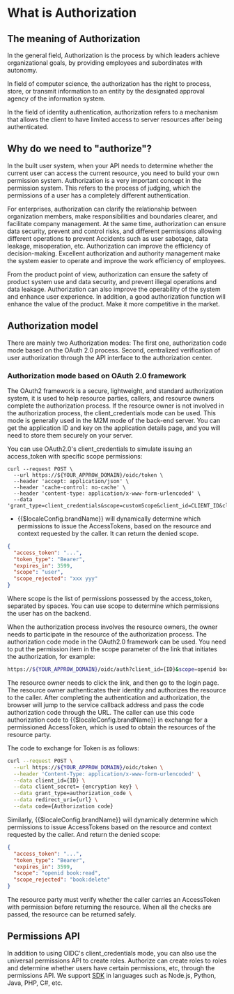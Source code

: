# What is Authorization

<LastUpdated/>


## The meaning of Authorization

In the general field, Authorization is the process by which leaders achieve organizational goals, by providing employees and subordinates with autonomy.

In field of computer science, the authorization has the right to process, store, or transmit information to an entity by the designated approval agency of the information system.

In the field of identity authentication, authorization refers to a mechanism that allows the client to have limited access to server resources after being authenticated.

## Why do we need to "authorize"?

In the built user system, when your API needs to determine whether the current user can access the current resource, you need to build your own permission system. Authorization is a very important concept in the permission system. This refers to the process of judging, which the permissions of a user has a completely different authentication.

For enterprises, authorization can clarify the relationship between organization members, make responsibilities and boundaries clearer, and facilitate company management. At the same time, authorization can ensure data security, prevent and control risks, and different permissions allowing different operations to prevent Accidents such as user sabotage, data leakage, misoperation, etc. Authorization can improve the efficiency of decision-making. Excellent authorization and authority management make the system easier to operate and improve the work efficiency of employees.

From the product point of view, authorization can ensure the safety of product system use and data security, and prevent illegal operations and data leakage. Authorization can also improve the operability of the system and enhance user experience. In addition, a good authorization function will enhance the value of the product. Make it more competitive in the market.


## Authorization model

There are mainly two Authorization modes:
The first one, authorization code mode based on the OAuth 2.0 process.
Second, centralized verification of user authorization through the API interface to the authorization center.

### Authorization mode based on OAuth 2.0 framework

The OAuth2 framework is a secure, lightweight, and standard authorization system, it is used to help resource parties, callers, and resource owners complete the authorization process. If the resource owner is not involved in the authorization process, the client_credentials mode can be used. This mode is generally used in the M2M mode of the back-end server. You can get the application ID and key on the application details page, and you will need to store them securely on your server.

You can use OAuth2.0's client_credentials to simulate issuing an access_token with specific scope permissions:

```shell
curl --request POST \
  --url https://${YOUR_APPROW_DOMAIN}/oidc/token \
  --header 'accept: application/json' \
  --header 'cache-control: no-cache' \
  --header 'content-type: application/x-www-form-urlencoded' \
  --data 'grant_type=client_credentials&scope=customScope&client_id=CLIENT_ID&client_secret=CLIENT_SECRET'
```

- {{$localeConfig.brandName}} will dynamically determine which permissions to issue the AccessTokens, based on the resource and context requested by the caller. It can return the denied scope.
```json
{
  "access_token": "...",
  "token_type": "Bearer",
  "expires_in": 3599,
  "scope": "user",
  "scope_rejected": "xxx yyy"
}
```

Where scope is the list of permissions possessed by the access_token, separated by spaces. You can use scope to determine which permissions the user has on the backend.

When the authorization process involves the resource owners, the owner needs to participate in the resource of the authorization process. The authorization code mode in the OAuth2.0 framework can be used. You need to put the permission item in the scope parameter of the link that initiates the authorization, for example:

```sh
https://${YOUR_APPROW_DOMAIN}/oidc/auth?client_id={ID}&scope=openid book:read book:delete&redirect_uri={url}&state={spring}&response_type=code
```

The resource owner needs to click the link, and then go to the login page. The resource owner authenticates their identity and authorizes the resource to the caller. After completing the authentication and authorization, the browser will jump to the service callback address and pass the code authorization code through the URL. The caller can use this code authorization code to {{$localeConfig.brandName}} in exchange for a permissioned AccessToken, which is used to obtain the resources of the resource party.

The code to exchange for Token is as follows:

```sh
curl --request POST \
  --url https://${YOUR_APPROW_DOMAIN}/oidc/token \
  --header 'Content-Type: application/x-www-form-urlencoded' \
  --data client_id={ID} \
  --data client_secret= {encryption key} \
  --data grant_type=authorization_code \
  --data redirect_uri={url} \
  --data code={Authorization code}
```

Similarly, {{$localeConfig.brandName}} will dynamically determine which permissions to issue AccessTokens based on the resource and context requested by the caller. And return the denied scope:

```json
{
  "access_token": "...",
  "token_type": "Bearer",
  "expires_in": 3599,
  "scope": "openid book:read",
  "scope_rejected": "book:delete"
}
```

The resource party must verify whether the caller carries an AccessToken with permission before returning the resource. When all the checks are passed, the resource can be returned safely.

## Permissions API

In addition to using OIDC's client_credentials mode, you can also use the universal permissions API to create roles. Authorize can create roles to roles and determine whether users have certain permissions, etc, through the permissions API. We support [SDK](/docs/en/guides/access-control/) in languages such as Node.js, Python, Java, PHP, C#, etc.
